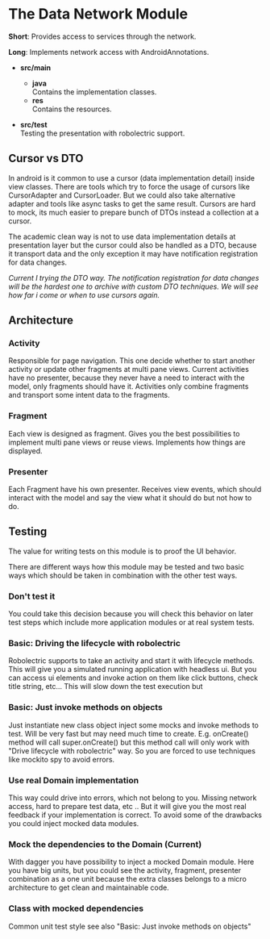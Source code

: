 # The Data Network Module

**Short**: Provides access to services through the network.

**Long**: Implements network access with AndroidAnnotations.

* **src/main**
    * **java** <br>
        Contains the implementation classes.
    * **res** <br>
        Contains the resources.

* **src/test** <br>
    Testing the presentation with robolectric support.

## Cursor vs DTO

In android is it common to use a cursor (data implementation detail) inside view classes. There
are tools which try to force the usage of cursors like CursorAdapter and CursorLoader. But we could
also take alternative adapter and tools like async tasks to get the same result. Cursors are hard
to mock, its much easier to prepare bunch of DTOs instead a collection at a cursor.

The academic clean way is not to use data implementation details at presentation layer but the
cursor could also be handled as a DTO, because it transport data and the only exception it may have
notification registration for data changes.

*Current I trying the DTO way. The notification registration for data changes will be the hardest
one to archive with custom DTO techniques. We will see how far i come or when to use cursors again.*

## Architecture

### Activity
Responsible for page navigation. This one decide whether to start another activity or update
other fragments at multi pane views. Current activities have no presenter, because they never have
a need to interact with the model, only fragments should have it. Activities only combine fragments
and transport some intent data to the fragments.

### Fragment
Each view is designed as fragment. Gives you the best possibilities to implement multi pane views
or reuse views. Implements how things are displayed.

### Presenter
Each Fragment have his own presenter. Receives view events, which should interact with the model
and say the view what it should do but not how to do.

## Testing

The value for writing tests on this module is to proof the UI behavior.

There are different ways how this module may be tested and two basic ways which should be
taken in combination with the other test ways.

### Don't test it

You could take this decision because you will check this behavior on later test steps
which include more application modules or at real system tests.

### Basic: Driving the lifecycle with robolectric

Robolectric supports to take an activity and start it with lifecycle methods. This will give you
a simulated running application with headless ui. But you can access ui elements and invoke action
on them like click buttons, check title string, etc... This will slow down the test execution but

### Basic: Just invoke methods on objects

Just instantiate new class object inject some mocks and invoke methods to test. Will be very fast
but may need much time to create. E.g. onCreate() method will call super.onCreate() but this
method call will only work with "Drive lifecycle with robolectric" way. So you are forced to use
techniques like mockito spy to avoid errors.

### Use real Domain implementation

This way could drive into errors, which not belong to you. Missing network access, hard to prepare
test data, etc .. But it will give you the most real feedback if your implementation is correct. To
avoid some of the drawbacks you could inject mocked data modules.

### Mock the dependencies to the Domain (Current)

With dagger you have possibility to inject a mocked Domain module. Here you have big units, but
you could see the activity, fragment, presenter combination as a one unit because the extra classes
belongs to a micro architecture to get clean and maintainable code.

### Class with mocked dependencies

Common unit test style see also "Basic: Just invoke methods on objects"